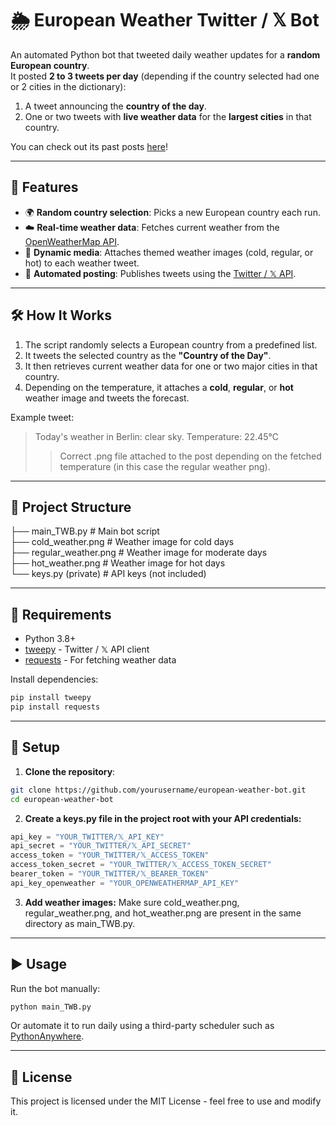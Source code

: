 # 🌦️ European Weather Twitter / 𝕏 Bot

An automated Python bot that tweeted daily weather updates for a **random European country**.  
It posted **2 to 3 tweets per day** (depending if the country selected had one or 2 cities in the dictionary):
1. A tweet announcing the **country of the day**.
2. One or two tweets with **live weather data** for the **largest cities** in that country.

You can check out its past posts [here](https://x.com/___WeatherBot__)!

---

## 🚀 Features

- 🌍 **Random country selection**: Picks a new European country each run.
- ☁️ **Real-time weather data**: Fetches current weather from the [OpenWeatherMap API](https://openweathermap.org/api).
- 📸 **Dynamic media**: Attaches themed weather images (cold, regular, or hot) to each weather tweet.
- 🤖 **Automated posting**: Publishes tweets using the [Twitter / 𝕏 API](https://developer.twitter.com/en/docs/twitter-api).

---

## 🛠️ How It Works

1. The script randomly selects a European country from a predefined list.
2. It tweets the selected country as the **"Country of the Day"**.
3. It then retrieves current weather data for one or two major cities in that country.
4. Depending on the temperature, it attaches a **cold**, **regular**, or **hot** weather image and tweets the forecast.

Example tweet:
> Today's weather in Berlin: clear sky. Temperature: 22.45°C
>> Correct .png file attached to the post depending on the fetched temperature (in this case the regular weather png).

---

## 📁 Project Structure

├── main_TWB.py # Main bot script \
├── cold_weather.png # Weather image for cold days \
├── regular_weather.png # Weather image for moderate days \
├── hot_weather.png # Weather image for hot days \
└── keys.py (private) # API keys (not included)

---

## 🔧 Requirements

- Python 3.8+
- [tweepy](https://www.tweepy.org/) - Twitter / 𝕏 API client
- [requests](https://docs.python-requests.org/) - For fetching weather data

Install dependencies:
```bash
pip install tweepy 
pip install requests
```

---

## 🔑 Setup

1. **Clone the repository**:
```bash
git clone https://github.com/yourusername/european-weather-bot.git
cd european-weather-bot
```

2. **Create a keys.py file in the project root with your API credentials:**
```python
api_key = "YOUR_TWITTER/𝕏_API_KEY"
api_secret = "YOUR_TWITTER/𝕏_API_SECRET"
access_token = "YOUR_TWITTER/𝕏_ACCESS_TOKEN"
access_token_secret = "YOUR_TWITTER/𝕏_ACCESS_TOKEN_SECRET"
bearer_token = "YOUR_TWITTER/𝕏_BEARER_TOKEN"
api_key_openweather = "YOUR_OPENWEATHERMAP_API_KEY"
```

3. **Add weather images:**
Make sure cold_weather.png, regular_weather.png, and hot_weather.png are present in the same directory as main_TWB.py.

---

## ▶️ Usage

Run the bot manually:
```bash
python main_TWB.py
```
Or automate it to run daily using a third-party scheduler such as [PythonAnywhere](https://www.pythonanywhere.com/).

---

## 📜 License
This project is licensed under the MIT License - feel free to use and modify it.
